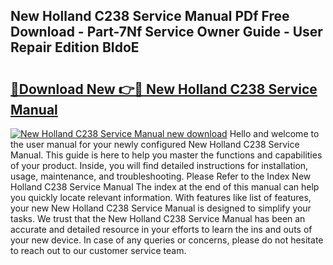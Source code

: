 ## New Holland C238 Service Manual PDf Free Download - Part-7Nf Service Owner Guide - User Repair Edition BIdoE

# <h2><a href="http://bc93320.oget.top/?id=New+Holland+C238+Service+Manual">🔗Download New 👉🔴 New Holland C238 Service Manual</a></h2>

[![New Holland C238 Service Manual new download](https://i.imgur.com/5g1atiW.png)](http://bc93320.oget.top/?id=New+Holland+C238+Service+Manual)
Hello and welcome to the user manual for your newly configured New Holland C238 Service Manual. This guide is here to help you master the functions and capabilities of your product. Inside, you will find detailed instructions for installation, usage, maintenance, and troubleshooting. Please Refer to the Index New Holland C238 Service Manual The index at the end of this manual can help you quickly locate relevant information. With features like list of features, your new New Holland C238 Service Manual is designed to simplify your tasks. We trust that the New Holland C238 Service Manual has been an accurate and detailed resource in your efforts to learn the ins and outs of your new device. In case of any queries or concerns, please do not hesitate to reach out to our customer service team.
